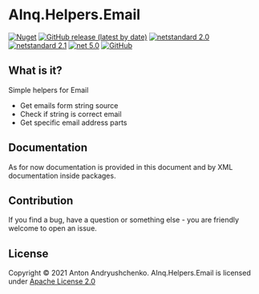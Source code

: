 # AInq.Helpers.Email

[![Nuget](https://img.shields.io/nuget/v/AInq.Helpers.Email)](https://www.nuget.org/packages/AInq.Helpers.Email/) [![GitHub release (latest by date)](https://img.shields.io/github/v/release/andryushchenko/AInq.Helpers.Email)](https://github.com/andryushchenko/AInq.Helpers.Email/releases) [![netstandard 2.0](https://img.shields.io/badge/netstandard-2.0-blue.svg)](https://docs.microsoft.com/en-us/dotnet/standard/net-standard) [![netstandard 2.1](https://img.shields.io/badge/netstandard-2.1-blue.svg)](https://docs.microsoft.com/en-us/dotnet/standard/net-standard) [![net 5.0](https://img.shields.io/badge/net-5.0-blue.svg)](https://dotnet.microsoft.com/learn/dotnet/what-is-dotnet) [![GitHub](https://img.shields.io/github/license/andryushchenko/AInq.Helpers.Email)](LICENSE)

## What is it?

Simple helpers for Email

- Get emails form string source
- Check if string is correct email 
- Get specific email address parts

## Documentation

As for now documentation is provided in this document and by XML documentation inside packages.

## Contribution

If you find a bug, have a question or something else - you are friendly welcome to open an issue.

## License
Copyright © 2021 Anton Andryushchenko. AInq.Helpers.Email is licensed under [Apache License 2.0](LICENSE)
